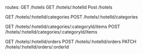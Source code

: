 routes:
GET    /hotels
GET    /hotels/:hotelId
Post    /hotels

GET    /hotels/:hotelId/categories
POST   /hotels/:hotelId/categories

GET    /hotels/:hotelId/categories/:categoryId/items
POST   /hotels/:hotelId/categories/:categoryId/items

GET    /hotels/:hotelId/orders
POST   /hotels/:hotelId/orders
PATCH  /hotels/:hotelId/orders/:orderId

